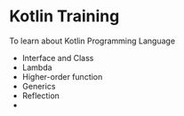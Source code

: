 # Kotlin Training
To learn about Kotlin Programming Language
 * Interface and Class
 * Lambda
 * Higher-order function
 * Generics
 * Reflection
 * 
 

